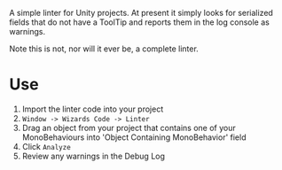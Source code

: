 A simple linter for Unity projects. At present it simply looks for serialized fields that do not have a ToolTip and reports them in the log console as warnings.

Note this is not, nor will it ever be, a complete linter.

# Use

  1. Import the linter code into your project
  2. `Window -> Wizards Code -> Linter`
  3. Drag an object from your project that contains one of your MonoBehaviours into 'Object Containing MonoBehavior' field
  4. Click `Analyze`
  5. Review any warnings in the Debug Log

